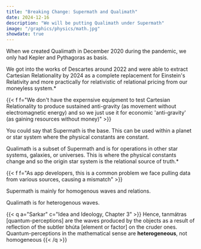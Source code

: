 ```yaml
---
title: "Breaking Change: Supermath and Qualimath"
date: 2024-12-16
description: "We will be putting Qualimath under Supermath"
image: "/graphics/physics/math.jpg"
showdate: true
---
```


When we created Qualimath in December 2020 during the pandemic, we only had Kepler and Pythagoras as basis. 

We got into the works of Descartes around 2022 and were able to extract Cartesian Relationality by 2024 as a complete replacement for Einstein's Relativity and more practically for relativistic of relational pricing from our moneyless system.*

{{< f f="We don't have the expernsive equipment to test Cartesian Relationality to produce sustained anti-gravity (as movement without electromagnetic energy) and so we just use it for economic 'anti-gravity' (as gaining resources without money)" >}}

You could say that Supermath is the base. This can be used within a planet or star system where the physical constants are constant. 

Qualimath is a subset of Supermath and is for operations in other star systems, galaxies, or universes. This is where the physical constants change and so the origin star system is the relational source of truth.*

{{< f f="As app developers, this is a common problem we face pulling data from various sources, causing a mismatch" >}}

Supermath is mainly for homogenous waves and relations. 

Qualimath is for heterogenous waves. 

{{< q a="Sarkar" c="Idea and Ideology, Chapter 3" >}}
Hence, tanmátras [quantum-perceptions] are the waves produced by the objects as a result of reflection of the subtler bhúta [element or factor] on the cruder ones. Quantum-perceptions in the mathematical sense are **heterogeneous**, not homogeneous
{{< /q >}}